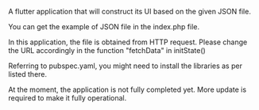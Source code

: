 A flutter application that will construct its UI based on the given JSON file.

You can get the example of JSON file in the index.php file.

In this application, the file is obtained from HTTP request.
Please change the URL accordingly in the function "fetchData" in initState()


Referring to pubspec.yaml, you might need to install the libraries as per listed there.

At the moment, the application is not fully completed yet.
More update is required to make it fully operational.
